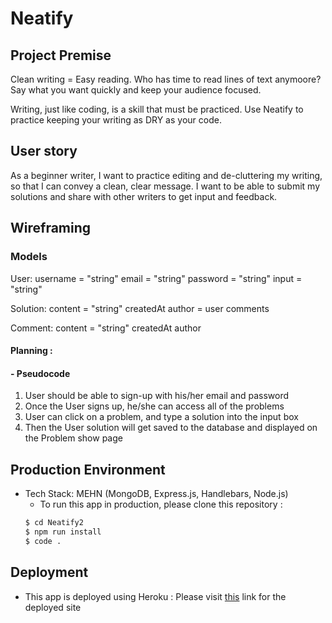 # Neatify

## Project Premise

Clean writing = Easy reading.
Who has time to read lines of text anymoore?
Say what you want quickly and keep your audience focused.

Writing, just like coding, is a skill that must be practiced.
Use Neatify to practice keeping your writing as DRY as your code.

## User story

As a beginner writer, I want to practice editing and de-cluttering my writing, so that I can convey a clean, clear message. I want to be able to submit my solutions and share with other writers to get input and feedback.

## Wireframing

### **Models**

User:
username = "string"
email = "string"
password = "string"
input = "string"

Solution:
content = "string"
createdAt
author = user
comments

Comment:
content = "string"
createdAt
author

#### **Planning** :

#### - Pseudocode

1. User should be able to sign-up with his/her email and password
2. Once the User signs up, he/she can access all of the problems
3. User can click on a problem, and type a solution into the input box
4. Then the User solution will get saved to the database and displayed on the Problem show page

## Production Environment

- Tech Stack: MEHN (MongoDB, Express.js, Handlebars, Node.js)
  - To run this app in production, please clone this repository :
  ```bash
  $ cd Neatify2
  $ npm run install
  $ code .
  ```

## Deployment

- This app is deployed using Heroku : Please visit [this](https://neatify2.herokuapp.com/) link for the deployed site
